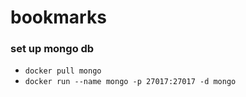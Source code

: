 # bookmarks

### set up mongo db

- `docker pull mongo`
- `docker run --name mongo -p 27017:27017 -d mongo`

<!-- - `docker restart mongo` -->